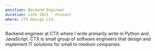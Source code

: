 ```yaml
---
position: Backend Engineer
duration: Late 2021 - Present
where: CTX Design Ltd.
---
```


Backend engineer at CTX where I write primarily write in Python and JavaScript. CTX is small group of software engineers that design and implement IT solutions for small to medium companies.
